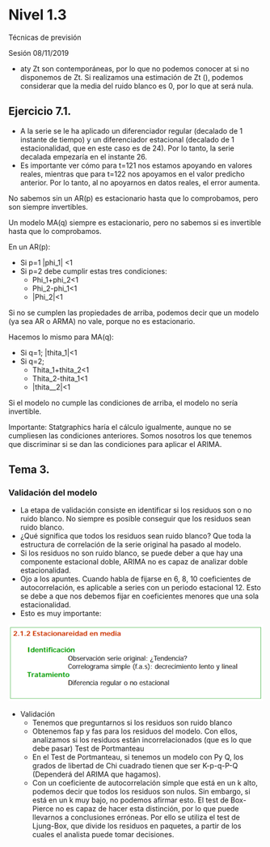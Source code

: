 # Nivel 1.3

Técnicas de previsión

Sesión 08/11/2019

* aty Zt son contemporáneas, por lo que no podemos conocer at si no disponemos de Zt. Si realizamos una estimación de Zt \(\), podemos considerar que la media del ruido blanco es 0, por lo que at será nula.

## Ejercicio 7.1.

* A la serie se le ha aplicado un diferenciador regular \(decalado de 1 instante de tiempo\) y un diferenciador estacional \(decalado de 1 estacionalidad, que en este caso es de 24\). Por lo tanto, la serie decalada empezaría en el instante 26.
* Es importante ver cómo para t=121 nos estamos apoyando en valores reales, mientras que para t=122 nos apoyamos en el valor predicho anterior. Por lo tanto, al no apoyarnos en datos reales, el error aumenta.

No sabemos sin un AR\(p\) es estacionario hasta que lo comprobamos, pero son siempre invertibles.

Un modelo MA\(q\) siempre es estacionario, pero no sabemos si es invertible hasta que lo comprobamos.

En un AR\(p\):

* Si p=1 \|phi\_1\| &lt;1
* Si p=2 debe cumplir estas tres condiciones:
  * Phi\_1+phi\_2&lt;1
  * Phi\_2-phi\_1&lt;1
  * \|Phi\_2\|&lt;1

Si no se cumplen las propiedades de arriba, podemos decir que un modelo \(ya sea AR o ARMA\) no vale, porque no es estacionario.

Hacemos lo mismo para MA\(q\):

* Si q=1; \|thita\_1\|&lt;1
* Si q=2;
  * Thita\_1+thita\_2&lt;1
  * Thita\_2-thita\_1&lt;1
  * \|thita\_\_2\|&lt;1

Si el modelo no cumple las condiciones de arriba, el modelo no sería invertible.

Importante: Statgraphics haría el cálculo igualmente, aunque no se cumpliesen las condiciones anteriores. Somos nosotros los que tenemos que discriminar si se dan las condiciones para aplicar el ARIMA.

## Tema 3.

### Validación del modelo

* La etapa de validación consiste en identificar si los residuos son o no ruido blanco. No siempre es posible conseguir que los residuos sean ruido blanco.
* ¿Qué significa que todos los residuos sean ruido blanco? Que toda la estructura de correlación de la serie original ha pasado al modelo.
* Si los residuos no son ruido blanco, se puede deber a que hay una componente estacional doble, ARIMA no es capaz de analizar doble estacionalidad.
* Ojo a los apuntes. Cuando habla de fijarse en 6, 8, 10 coeficientes de autocorrelación, es aplicable a series con un periodo estacional 12. Esto se debe a que nos debemos fijar en coeficientes menores que una sola estacionalidad.
* Esto es muy importante:

![](.gitbook/assets/0.png)

* Validación
  * Tenemos que preguntarnos si los residuos son ruido blanco
  * Obtenemos fap y fas para los residuos del modelo. Con ellos, analizamos si los residuos están incorrelacionados \(que es lo que debe pasar\) Test de Portmanteau
  * En el Test de Portmanteau, si tenemos un modelo con Py Q, los grados de libertad de Chi cuadrado tienen que ser K-p-q-P-Q \(Dependerá del ARIMA que hagamos\).
  * Con un coeficiente de autocorrelación simple que está en un k alto, podemos decir que todos los residuos son nulos. Sin embargo, si está en un k muy bajo, no podemos afirmar esto. El test de Box-Pierce no es capaz de hacer esta distinción, por lo que puede llevarnos a conclusiones erróneas. Por ello se utiliza el test de Ljung-Box, que divide los residuos en paquetes, a partir de los cuales el analista puede tomar decisiones.

